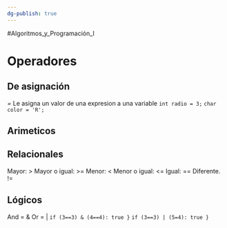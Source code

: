 ```yaml
---
dg-publish: true
---
```

#Algoritmos_y_Programación_I 
# Operadores

## De asignación
*=*
Le asigna un valor de una expresion a una variable
  `int radio = 3;`
  `char color = 'R';`
## Arimeticos
## Relacionales
Mayor: >
Mayor o igual: >=
Menor: <
Menor o igual: <=
Igual: ==
Diferente. !=
## Lógicos
And = &
Or = |
`if (3==3) & (4==4):
 true
}`
`if (3==3) | (5=4):
 true
}`


